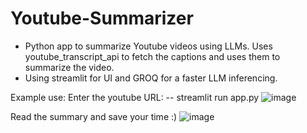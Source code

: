 # Youtube-Summarizer
- Python app to summarize Youtube videos using LLMs. Uses youtube_transcript_api to fetch the captions and uses them to summarize the video.
- Using streamlit for UI and GROQ for a faster LLM inferencing.

Example use: Enter the youtube URL:
-- streamlit run app.py
![image](https://github.com/TanmayTiwari20/Youtube-Summarizer/assets/42870999/e11709b9-f62d-4a5d-83d5-42e7dc46ad72)

Read the summary and save your time :)
![image](https://github.com/TanmayTiwari20/Youtube-Summarizer/assets/42870999/87c860a9-5300-487a-b5a8-414f22806cbd)

